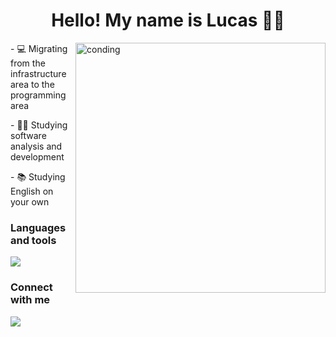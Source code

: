 
<h1 align = "center" >Hello! My name is Lucas 🖖🏼</h1>
<img src= "https://mir-s3-cdn-cf.behance.net/project_modules/disp/b97f5428262707.5637231a3c26a.gif" width = "400" alt = "conding" align="right"/ > 

<p >  - 💻 Migrating from the infrastructure area to the programming area </P>
<p >  - 🧑‍🎓 Studying software analysis and development </p> 
<p >  - 📚 Studying English on your own </p> 
 
</div>

<div>
  <h3>Languages and tools </h3>
  <a href="https://skillicons.dev"> <img src="https://skillicons.dev/icons?i=html,css,js,mysql,git,github,linux"/></a>
</div>

<div>
 <h3 > Connect with me </h3>
  <a href="https://www.linkedin.com/in/lucas-vicente-564244174/" tang="_blank"> <img src = "https://img.shields.io/badge/LinkedIn-0077B5?style=for-the-badge&logo=linkedin&logoColor=white" tang="_blank" </img>  </a>

 </div>
